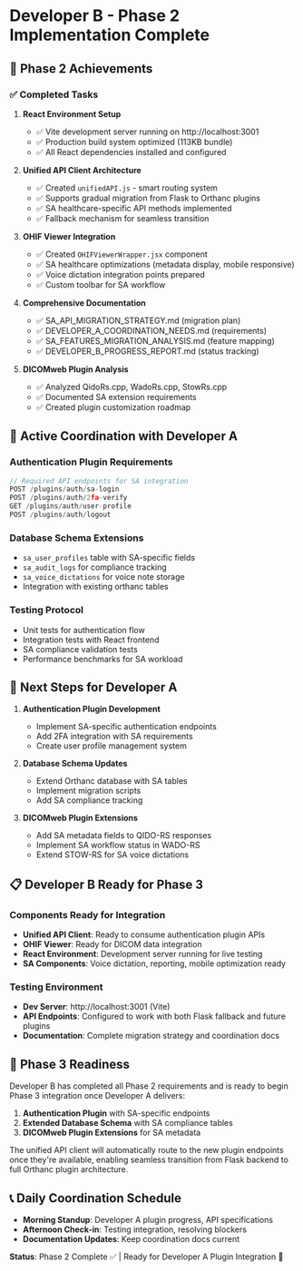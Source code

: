 # Developer B - Phase 2 Implementation Complete

## 🎯 Phase 2 Achievements

### ✅ Completed Tasks

1. **React Environment Setup**
   - ✅ Vite development server running on http://localhost:3001
   - ✅ Production build system optimized (113KB bundle)
   - ✅ All React dependencies installed and configured

2. **Unified API Client Architecture**
   - ✅ Created `unifiedAPI.js` - smart routing system
   - ✅ Supports gradual migration from Flask to Orthanc plugins
   - ✅ SA healthcare-specific API methods implemented
   - ✅ Fallback mechanism for seamless transition

3. **OHIF Viewer Integration**
   - ✅ Created `OHIFViewerWrapper.jsx` component
   - ✅ SA healthcare optimizations (metadata display, mobile responsive)
   - ✅ Voice dictation integration points prepared
   - ✅ Custom toolbar for SA workflow

4. **Comprehensive Documentation**
   - ✅ SA_API_MIGRATION_STRATEGY.md (migration plan)
   - ✅ DEVELOPER_A_COORDINATION_NEEDS.md (requirements)
   - ✅ SA_FEATURES_MIGRATION_ANALYSIS.md (feature mapping)
   - ✅ DEVELOPER_B_PROGRESS_REPORT.md (status tracking)

5. **DICOMweb Plugin Analysis**
   - ✅ Analyzed QidoRs.cpp, WadoRs.cpp, StowRs.cpp
   - ✅ Documented SA extension requirements
   - ✅ Created plugin customization roadmap

## 🔄 Active Coordination with Developer A

### Authentication Plugin Requirements
```cpp
// Required API endpoints for SA integration
POST /plugins/auth/sa-login
POST /plugins/auth/2fa-verify
GET /plugins/auth/user-profile
POST /plugins/auth/logout
```

### Database Schema Extensions
- `sa_user_profiles` table with SA-specific fields
- `sa_audit_logs` for compliance tracking
- `sa_voice_dictations` for voice note storage
- Integration with existing orthanc tables

### Testing Protocol
- Unit tests for authentication flow
- Integration tests with React frontend
- SA compliance validation tests
- Performance benchmarks for SA workload

## 🚀 Next Steps for Developer A

1. **Authentication Plugin Development**
   - Implement SA-specific authentication endpoints
   - Add 2FA integration with SA requirements
   - Create user profile management system

2. **Database Schema Updates**
   - Extend Orthanc database with SA tables
   - Implement migration scripts
   - Add SA compliance tracking

3. **DICOMweb Plugin Extensions**
   - Add SA metadata fields to QIDO-RS responses
   - Implement SA workflow status in WADO-RS
   - Extend STOW-RS for SA voice dictations

## 📋 Developer B Ready for Phase 3

### Components Ready for Integration
- **Unified API Client**: Ready to consume authentication plugin APIs
- **OHIF Viewer**: Ready for DICOM data integration
- **React Environment**: Development server running for live testing
- **SA Components**: Voice dictation, reporting, mobile optimization ready

### Testing Environment
- **Dev Server**: http://localhost:3001 (Vite)
- **API Endpoints**: Configured to work with both Flask fallback and future plugins
- **Documentation**: Complete migration strategy and coordination docs

## 🎯 Phase 3 Readiness

Developer B has completed all Phase 2 requirements and is ready to begin Phase 3 integration once Developer A delivers:

1. **Authentication Plugin** with SA-specific endpoints
2. **Extended Database Schema** with SA compliance tables
3. **DICOMweb Plugin Extensions** for SA metadata

The unified API client will automatically route to the new plugin endpoints once they're available, enabling seamless transition from Flask backend to full Orthanc plugin architecture.

## 📞 Daily Coordination Schedule

- **Morning Standup**: Developer A plugin progress, API specifications
- **Afternoon Check-in**: Testing integration, resolving blockers
- **Documentation Updates**: Keep coordination docs current

**Status**: Phase 2 Complete ✅ | Ready for Developer A Plugin Integration 🔄
